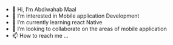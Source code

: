 - 👋 Hi, I’m Abdiwahab Maal
- 👀 I’m interested in Mobile application Development
- 🌱 I’m currently learning react Native 
- 💞️ I’m looking to collaborate on the areas of mobile application
- 📫 How to reach me ...

<!---
maal459/maal459 is a ✨ special ✨ repository because its `README.md` (this file) appears on your GitHub profile.
You can click the Preview link to take a look at your changes.
--->
